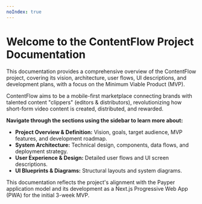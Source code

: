 ```yaml
---
noIndex: true
---
```


# Welcome to the ContentFlow Project Documentation

This documentation provides a comprehensive overview of the ContentFlow project, covering its vision, architecture, user flows, UI descriptions, and development plans, with a focus on the Minimum Viable Product (MVP).

ContentFlow aims to be a mobile-first marketplace connecting brands with talented content "clippers" (editors & distributors), revolutionizing how short-form video content is created, distributed, and rewarded.

**Navigate through the sections using the sidebar to learn more about:**

* **Project Overview & Definition:** Vision, goals, target audience, MVP features, and development roadmap.
* **System Architecture:** Technical design, components, data flows, and deployment strategy.
* **User Experience & Design:** Detailed user flows and UI screen descriptions.
* **UI Blueprints & Diagrams:** Structural layouts and system diagrams.

This documentation reflects the project's alignment with the Payper application model and its development as a Next.js Progressive Web App (PWA) for the initial 3-week MVP.
